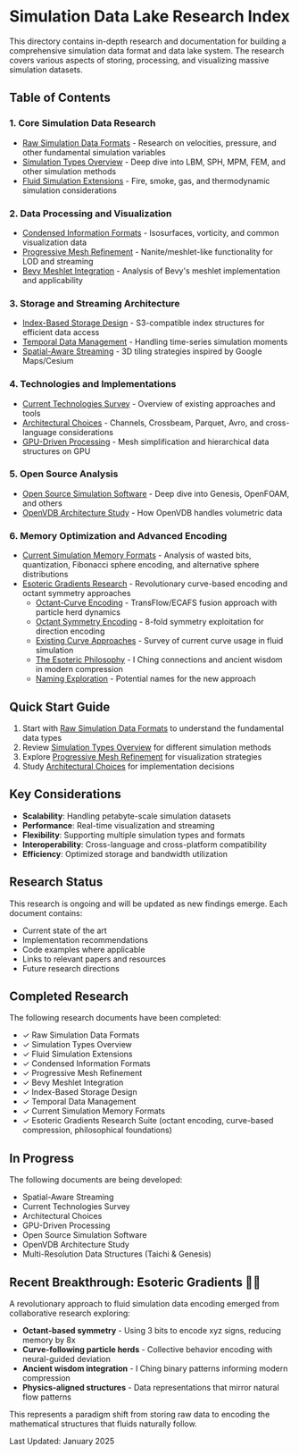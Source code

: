 # Simulation Data Lake Research Index

This directory contains in-depth research and documentation for building a comprehensive simulation data format and data lake system. The research covers various aspects of storing, processing, and visualizing massive simulation datasets.

## Table of Contents

### 1. Core Simulation Data Research
- [Raw Simulation Data Formats](01-raw-simulation-data-formats.md) - Research on velocities, pressure, and other fundamental simulation variables
- [Simulation Types Overview](02-simulation-types-overview.md) - Deep dive into LBM, SPH, MPM, FEM, and other simulation methods
- [Fluid Simulation Extensions](03-fluid-simulation-extensions.md) - Fire, smoke, gas, and thermodynamic simulation considerations

### 2. Data Processing and Visualization
- [Condensed Information Formats](04-condensed-information-formats.md) - Isosurfaces, vorticity, and common visualization data
- [Progressive Mesh Refinement](05-progressive-mesh-refinement.md) - Nanite/meshlet-like functionality for LOD and streaming
- [Bevy Meshlet Integration](06-bevy-meshlet-integration.md) - Analysis of Bevy's meshlet implementation and applicability

### 3. Storage and Streaming Architecture
- [Index-Based Storage Design](07-index-based-storage-design.md) - S3-compatible index structures for efficient data access
- [Temporal Data Management](08-temporal-data-management.md) - Handling time-series simulation moments
- [Spatial-Aware Streaming](09-spatial-aware-streaming.md) - 3D tiling strategies inspired by Google Maps/Cesium

### 4. Technologies and Implementations
- [Current Technologies Survey](10-current-technologies-survey.md) - Overview of existing approaches and tools
- [Architectural Choices](11-architectural-choices.md) - Channels, Crossbeam, Parquet, Avro, and cross-language considerations
- [GPU-Driven Processing](12-gpu-driven-processing.md) - Mesh simplification and hierarchical data structures on GPU

### 5. Open Source Analysis
- [Open Source Simulation Software](13-open-source-simulation-software.md) - Deep dive into Genesis, OpenFOAM, and others
- [OpenVDB Architecture Study](14-openvdb-architecture-study.md) - How OpenVDB handles volumetric data

### 6. Memory Optimization and Advanced Encoding
- [Current Simulation Memory Formats](16-current-simulation-memory-formats.md) - Analysis of wasted bits, quantization, Fibonacci sphere encoding, and alternative sphere distributions
- [Esoteric Gradients Research](esoteric-gradients/) - Revolutionary curve-based encoding and octant symmetry approaches
  - [Octant-Curve Encoding](esoteric-gradients/octant-curve-encoding.md) - TransFlow/ECAFS fusion approach with particle herd dynamics
  - [Octant Symmetry Encoding](esoteric-gradients/octant-symmetry-encoding.md) - 8-fold symmetry exploitation for direction encoding
  - [Existing Curve Approaches](esoteric-gradients/existing-curve-approaches.md) - Survey of current curve usage in fluid simulation
  - [The Esoteric Philosophy](esoteric-gradients/the-esoteric-philosophy.md) - I Ching connections and ancient wisdom in modern compression
  - [Naming Exploration](esoteric-gradients/fusion-approach-names.md) - Potential names for the new approach

## Quick Start Guide

1. Start with [Raw Simulation Data Formats](01-raw-simulation-data-formats.md) to understand the fundamental data types
2. Review [Simulation Types Overview](02-simulation-types-overview.md) for different simulation methods
3. Explore [Progressive Mesh Refinement](05-progressive-mesh-refinement.md) for visualization strategies
4. Study [Architectural Choices](11-architectural-choices.md) for implementation decisions

## Key Considerations

- **Scalability**: Handling petabyte-scale simulation datasets
- **Performance**: Real-time visualization and streaming
- **Flexibility**: Supporting multiple simulation types and formats
- **Interoperability**: Cross-language and cross-platform compatibility
- **Efficiency**: Optimized storage and bandwidth utilization

## Research Status

This research is ongoing and will be updated as new findings emerge. Each document contains:
- Current state of the art
- Implementation recommendations
- Code examples where applicable
- Links to relevant papers and resources
- Future research directions

## Completed Research

The following research documents have been completed:
- ✓ Raw Simulation Data Formats
- ✓ Simulation Types Overview  
- ✓ Fluid Simulation Extensions
- ✓ Condensed Information Formats
- ✓ Progressive Mesh Refinement
- ✓ Bevy Meshlet Integration
- ✓ Index-Based Storage Design
- ✓ Temporal Data Management
- ✓ Current Simulation Memory Formats
- ✓ Esoteric Gradients Research Suite (octant encoding, curve-based compression, philosophical foundations)

## In Progress

The following documents are being developed:
- Spatial-Aware Streaming
- Current Technologies Survey
- Architectural Choices
- GPU-Driven Processing
- Open Source Simulation Software
- OpenVDB Architecture Study
- Multi-Resolution Data Structures (Taichi & Genesis)

## Recent Breakthrough: Esoteric Gradients 🤖👤

A revolutionary approach to fluid simulation data encoding emerged from collaborative research exploring:
- **Octant-based symmetry** - Using 3 bits to encode xyz signs, reducing memory by 8x
- **Curve-following particle herds** - Collective behavior encoding with neural-guided deviation
- **Ancient wisdom integration** - I Ching binary patterns informing modern compression
- **Physics-aligned structures** - Data representations that mirror natural flow patterns

This represents a paradigm shift from storing raw data to encoding the mathematical structures that fluids naturally follow.

Last Updated: January 2025
